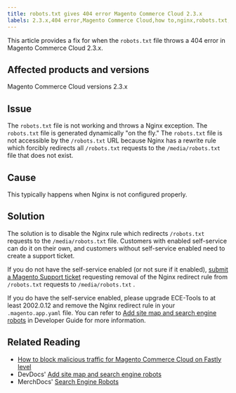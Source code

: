 ```yaml
---
title: robots.txt gives 404 error Magento Commerce Cloud 2.3.x
labels: 2.3.x,404 error,Magento Commerce Cloud,how to,nginx,robots.txt,search engine robots
---
```


This article provides a fix for when the `robots.txt` file throws a 404 error in Magento Commerce Cloud 2.3.x.

## Affected products and versions

Magento Commerce Cloud versions 2.3.x

## Issue

The `robots.txt` file is not working and throws a Nginx exception. The `robots.txt` file is generated dynamically "on the fly." The `robots.txt` file is not accessible by the `/robots.txt` URL because Nginx has a rewrite rule which forcibly redirects all `/robots.txt` requests to the `/media/robots.txt` file that does not exist.

## Cause

This typically happens when Nginx is not configured properly.

## Solution

The solution is to disable the Nginx rule which redirects `/robots.txt` requests to the `/media/robots.txt` file. Customers with enabled self-service can do it on their own, and customers without self-service enabled need to create a support ticket.

If you do not have the self-service enabled (or not sure if it enabled), [submit a Magento Support ticket](https://support.magento.com/hc/en-us/articles/360019088251) requesting removal of the Nginx redirect rule from `/robots.txt` requests to `/media/robots.txt` .

If you do have the self-service enabled, please upgrade ECE-Tools to at least 2002.0.12 and remove the Nginx redirect rule in your `.magento.app.yaml` file. You can refer to [Add site map and search engine robots](https://devdocs.magento.com/cloud/trouble/robots-sitemap.html) in Developer Guide for more information.

## Related Reading

* [How to block malicious traffic for Magento Commerce Cloud on Fastly level](https://support.magento.com/hc/en-us/articles/360039447892)
* DevDocs' [Add site map and search engine robots](https://devdocs.magento.com/cloud/trouble/robots-sitemap.html)
* MerchDocs' [Search Engine Robots](https://docs.magento.com/user-guide/marketing/search-engine-robots.html)
